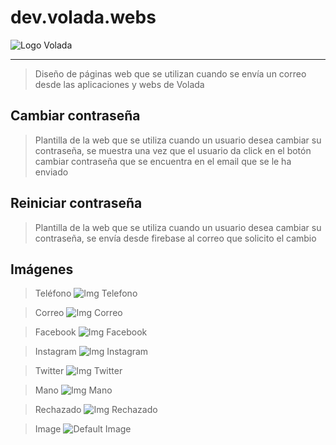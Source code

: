 # dev.volada.webs
 
![Logo Volada](https://firebasestorage.googleapis.com/v0/b/volada-fire-edd42.appspot.com/o/correos%2Fgrupo-volada.png?alt=media&token=05a068ad-514c-4ca8-a146-34df3668975d "Volada logo")

***

> Diseño de páginas web que se utilizan cuando se envía un correo desde las aplicaciones y webs de Volada

## Cambiar contraseña
> Plantilla de la web que se utiliza cuando un usuario desea cambiar su contraseña, se muestra una vez que el usuario da click en el botón cambiar contraseña que se encuentra en el email que se le ha enviado

## Reiniciar contraseña
> Plantilla de la web que se utiliza cuando un usuario desea cambiar su contraseña, se envía desde firebase al correo que solicito el cambio

## Imágenes

> Teléfono ![Img Telefono](https://firebasestorage.googleapis.com/v0/b/volada-fire-edd42.appspot.com/o/correos%2Fphone-solid.svg?alt=media&token=1fe4e571-e2cc-423e-b22e-92b1d57b64a6 "Telefono img")

> Correo ![Img Correo](https://firebasestorage.googleapis.com/v0/b/volada-fire-edd42.appspot.com/o/correos%2Fenvelope-solid.svg?alt=media&token=612da9d8-b282-4579-9c47-d380384c7943 "Correo img")

> Facebook ![Img Facebook](https://firebasestorage.googleapis.com/v0/b/volada-fire-edd42.appspot.com/o/correos%2Ffacebook-f.svg?alt=media&token=cdce4ecc-105d-4246-9071-97d35164b7e9 "Facebook img")

> Instagram ![Img Instagram](https://firebasestorage.googleapis.com/v0/b/volada-fire-edd42.appspot.com/o/correos%2Finstagram.svg?alt=media&token=d41806e7-9e10-43d3-ba5b-0881405d9ffa "Instagram img")

> Twitter ![Img Twitter](https://firebasestorage.googleapis.com/v0/b/volada-fire-edd42.appspot.com/o/correos%2Ftwitter.svg?alt=media&token=5ccab4cd-bb2c-43d0-abb3-2b401389ff54 "Twitter img")

> Mano ![Img Mano](https://firebasestorage.googleapis.com/v0/b/volada-fire-edd42.appspot.com/o/correos%2Fhand-right.svg?alt=media&token=807fba7a-ef54-441f-8b52-0fb5ae237b7d "Mano img")

> Rechazado ![Img Rechazado](https://firebasestorage.googleapis.com/v0/b/volada-fire-edd42.appspot.com/o/correos%2Fcircle-xmark-solid.svg?alt=media&token=97628e8b-18c6-4abb-8697-22164d74dcd8 "Rechazado img")

> Image ![Default Image](https://firebasestorage.googleapis.com/v0/b/volada-fire-edd42.appspot.com/o/correos%2Fimage.png?alt=media&token=4eb89a2c-b3ca-4ad4-aeb4-9d7461dc20af "Image default")